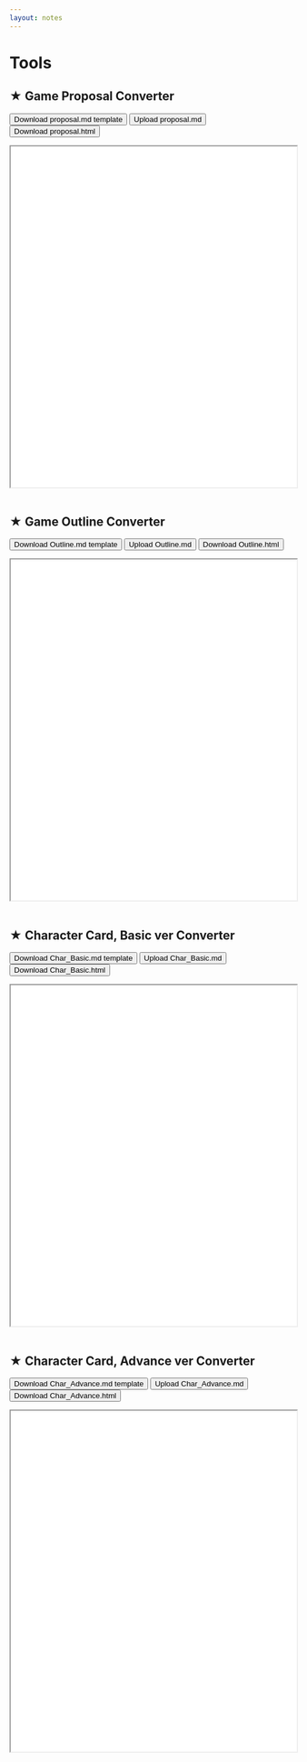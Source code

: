 ```yaml
---
layout: notes
---
```


# Tools

## ★ Game Proposal Converter
<button class="download-template" data-path="proposal/proposal.md">Download proposal.md template</button>
<button class="uploadAndPreviewButton" data-target-iframe="gameProposalPreview" data-path="proposal/proposal.html.txt">Upload proposal.md</button>
<button class="downloadHtmlButton" data-for="gameProposalPreview" data-default-name="proposal.html">Download proposal.html</button>
<iframe id="gameProposalPreview" width="100%" height="600px" style="background-color: white;"></iframe>
<br><br>

## ★ Game Outline Converter
<button class="download-template" data-path="outline/outline.md">Download Outline.md template</button>
<button class="uploadAndPreviewButton" data-target-iframe="gameOutlinePreview" data-path="outline/outline.html.txt">Upload Outline.md</button>
<button class="downloadHtmlButton" data-for="gameOutlinePreview" data-default-name="outline.html">Download Outline.html</button>
<iframe id="gameOutlinePreview" width="100%" height="600px" style="background-color: white;"></iframe>
<br><br>

## ★ Character Card, Basic ver Converter
<button class="download-template" data-path="character/basic.md">Download Char_Basic.md template</button>
<button class="uploadAndPreviewButton" data-target-iframe="Char_BasicPreview" data-path="character/basic.html.txt">Upload Char_Basic.md</button>
<button class="downloadHtmlButton" data-for="Char_BasicPreview" data-default-name="basic.html">Download Char_Basic.html</button>
<iframe id="Char_BasicPreview" width="100%" height="600px" style="background-color: white;"></iframe>
<br><br>

## ★ Character Card, Advance ver Converter
<button class="download-template" data-path="character/advance.md">Download Char_Advance.md template</button>
<button class="uploadAndPreviewButton" data-target-iframe="Char_AdvancePreview" data-path="character/advance.html.txt">Upload Char_Advance.md</button>
<button class="downloadHtmlButton" data-for="Char_AdvancePreview" data-default-name="advance.html">Download Char_Advance.html</button>
<iframe id="Char_AdvancePreview" width="100%" height="600px" style="background-color: white;"></iframe>
<br><br>

<script>
document.querySelectorAll('.download-template').forEach(button => {
    button.addEventListener('click', function() {
        const filePath = this.getAttribute('data-path');
        const link = document.createElement('a');
        link.href = './' + filePath;
        link.download = filePath.substring(filePath.lastIndexOf('/') + 1);
        document.body.appendChild(link);
        link.click();
        document.body.removeChild(link);
    });
});

document.querySelectorAll('.uploadAndPreviewButton').forEach(button => {
    button.addEventListener('click', function() {
        const targetIframeID = this.getAttribute('data-target-iframe');
        const htmlFilePath = this.getAttribute('data-path');
        const fileInput = document.createElement('input');
        fileInput.type = 'file';
        fileInput.accept = '.md';
        
        fileInput.onchange = e => {
            const file = e.target.files[0];
            if (!file) return;
            
            const reader = new FileReader();
            reader.onload = function(e) {
                const mdContent = e.target.result;
                
                fetch('./' + htmlFilePath)
                    .then(response => response.text())
                    .then(templateHtml => {
                        const convertedHtml = convertMdContentToHtml(mdContent, templateHtml);
                        displayInIframe(convertedHtml, targetIframeID);
                        prepareDownloadHtmlButton(convertedHtml, button.nextElementSibling, targetIframeID);
                    })
                    .catch(error => console.error('Error loading the HTML template:', error));
            };
            
            reader.readAsText(file);
        };

        fileInput.click();
    });
});

function convertMdContentToHtml(mdContent, templateHtml) {
    // Placeholder for conversion logic
    // Implement the actual conversion logic based on your specific needs here.
    // This is a simplified example that directly returns the templateHtml.
    return templateHtml; // Replace with actual conversion logic
}

function displayInIframe(htmlContent, iframeId) {
    const targetIframe = document.getElementById(iframeId);
    const blob = new Blob([htmlContent], {type: 'text/html'});
    const url = URL.createObjectURL(blob);
    targetIframe.src = url;
}

function prepareDownloadHtmlButton(htmlContent, downloadButton, iframeId) {
    const defaultName = downloadButton.getAttribute('data-default-name');
    downloadButton.onclick = () => {
        const blob = new Blob([htmlContent], {type: 'text/html'});
        const url = URL.createObjectURL(blob);
        const link = document.createElement('a');
        link.href = url;
        link.download = defaultName;
        document.body.appendChild(link);
        link.click();
        document.body.removeChild(link);
    };
}
</script>
